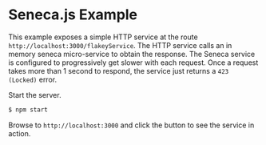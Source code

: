 # Seneca.js Example

This example exposes a simple HTTP service at the route `http://localhost:3000/flakeyService`. The HTTP service calls an in memory seneca micro-service to obtain the response. The Seneca service is configured to progressively get slower with each request. Once a request takes more than 1 second to respond, the service just returns a `423 (Locked)` error.

Start the server.

```sh
$ npm start
```

Browse to `http://localhost:3000` and click the button to see the service in action.
